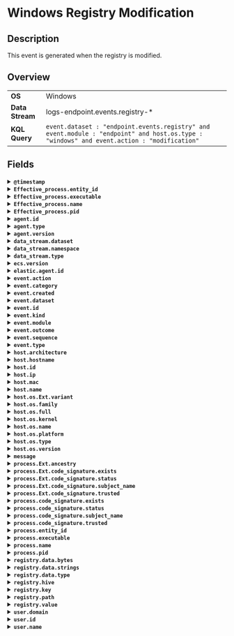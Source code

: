 # Windows Registry Modification

## Description

This event is generated when the registry is modified.


## Overview

<table>
<tr>
<td><strong>OS</strong></td>
<td>Windows</td>
</tr>
<tr>
<td><strong>Data Stream</strong></td>
<td>logs-endpoint.events.registry-*</td>
</tr>
<tr>
<td><strong>KQL Query</strong></td>
<td><code>event.dataset : "endpoint.events.registry" and event.module : "endpoint" and host.os.type : "windows" and event.action : "modification"</code></td>
</tr>
</table>

## Fields

<details>
<summary><strong><code>@timestamp</code></strong></summary>

<p>
<table>
<tr><td><strong>Description</strong></td><td>Date/time when the event originated.  This is the date/time extracted from the event, typically representing when the event was generated by the source.  If the event source has no original timestamp, this value is typically populated by the first time the event was received by the pipeline.  Required field for all events.</td></tr>
<tr><td>Example</td><td><code>2016-05-23T08:05:34.853Z</code></td></tr>
</table>

</p>
</details>

<details>
<summary><strong><code>Effective_process.entity_id</code></strong></summary>

<p>
<table>
<tr><td><strong>Description</strong></td><td>Unique identifier for the effective process.</td></tr>
<tr><td>Example</td><td><code>c2c455d9f99375d</code></td></tr>
</table>

</p>
</details>

<details>
<summary><strong><code>Effective_process.executable</code></strong></summary>

<p>
<table>
<tr><td><strong>Description</strong></td><td>Executable name for the effective process.</td></tr>
<tr><td>Example</td><td><code>C:\Windows\System32\wbem\WMIC.exe</code></td></tr>
</table>

</p>
</details>

<details>
<summary><strong><code>Effective_process.name</code></strong></summary>

<p>
<table>
<tr><td><strong>Description</strong></td><td>Process name for the effective process.</td></tr>
<tr><td>Example</td><td><code>WMIC.exe</code></td></tr>
</table>

</p>
</details>

<details>
<summary><strong><code>Effective_process.pid</code></strong></summary>

<p>
<table>
<tr><td><strong>Description</strong></td><td>Process ID.</td></tr>
<tr><td>Example</td><td><code>4242</code></td></tr>
</table>

</p>
</details>

<details>
<summary><strong><code>agent.id</code></strong></summary>

<p>
<table>
<tr><td><strong>Description</strong></td><td>Unique identifier of this agent (if one exists).  Example: For Beats this would be beat.id.</td></tr>
<tr><td>Example</td><td><code>8a4f500d</code></td></tr>
</table>

</p>
</details>

<details>
<summary><strong><code>agent.type</code></strong></summary>

<p>
<table>
<tr><td><strong>Description</strong></td><td>Type of the agent.  The agent type always stays the same and should be given by the agent used. In case of Filebeat the agent would always be Filebeat also if two Filebeat instances are run on the same machine.</td></tr>
<tr><td>Example</td><td><code>endpoint</code></td></tr>
</table>

</p>
</details>

<details>
<summary><strong><code>agent.version</code></strong></summary>

<p>
<table>
<tr><td><strong>Description</strong></td><td>Version of the agent.</td></tr>
<tr><td>Example</td><td><code>6.0.0-rc2</code></td></tr>
</table>

</p>
</details>

<details>
<summary><strong><code>data_stream.dataset</code></strong></summary>

<p>
<table>
<tr><td><strong>Description</strong></td><td>Data stream dataset name.</td></tr>
<tr><td>Example</td><td><code>nginx.access</code></td></tr>
</table>

</p>
</details>

<details>
<summary><strong><code>data_stream.namespace</code></strong></summary>

<p>
<table>
<tr><td><strong>Description</strong></td><td>Data stream namespace.</td></tr>
<tr><td>Example</td><td><code>production</code></td></tr>
</table>

</p>
</details>

<details>
<summary><strong><code>data_stream.type</code></strong></summary>

<p>
<table>
<tr><td><strong>Description</strong></td><td>Data stream type.</td></tr>
<tr><td>Example</td><td><code>logs</code></td></tr>
</table>

</p>
</details>

<details>
<summary><strong><code>ecs.version</code></strong></summary>

<p>
<table>
<tr><td><strong>Description</strong></td><td>ECS version this event conforms to. `ecs.version` is a required field and must exist in all events.  When querying across multiple indices -- which may conform to slightly different ECS versions -- this field lets integrations adjust to the schema version of the events.</td></tr>
<tr><td>Example</td><td><code>1.0.0</code></td></tr>
</table>

</p>
</details>

<details>
<summary><strong><code>elastic.agent.id</code></strong></summary>

<p>
<table>
<tr><td><strong>Description</strong></td><td>Unique identifier of this elastic agent (if one exists).</td></tr>
<tr><td>Example</td><td><code>c2a9093e-e289-4c0a-aa44-8c32a414fa7a</code></td></tr>
</table>

</p>
</details>

<details>
<summary><strong><code>event.action</code></strong></summary>

<p>
<table>
<tr><td><strong>Description</strong></td><td>The action captured by the event.  This describes the information in the event. It is more specific than `event.category`. Examples are `group-add`, `process-started`, `file-created`. The value is normally defined by the implementer.</td></tr>
<tr><td>Example</td><td><code>user-password-change</code></td></tr>
</table>

</p>
</details>

<details>
<summary><strong><code>event.category</code></strong></summary>

<p>
<table>
<tr><td><strong>Description</strong></td><td>This is one of four ECS Categorization Fields, and indicates the second level in the ECS category hierarchy.  `event.category` represents the "big buckets" of ECS categories. For example, filtering on `event.category:process` yields all events relating to process activity. This field is closely related to `event.type`, which is used as a subcategory.  This field is an array. This will allow proper categorization of some events that fall in multiple categories.</td></tr>
<tr><td>Example</td><td><code>authentication</code></td></tr>
</table>

</p>
</details>

<details>
<summary><strong><code>event.created</code></strong></summary>

<p>
<table>
<tr><td><strong>Description</strong></td><td>`event.created` contains the date/time when the event was first read by an agent, or by your pipeline.  This field is distinct from `@timestamp` in that `@timestamp` typically contain the time extracted from the original event.  In most situations, these two timestamps will be slightly different. The difference can be used to calculate the delay between your source generating an event, and the time when your agent first processed it. This can be used to monitor your agent's or pipeline's ability to keep up with your event source.  In case the two timestamps are identical, `@timestamp` should be used.</td></tr>
<tr><td>Example</td><td><code>2016-05-23T08:05:34.857Z</code></td></tr>
</table>

</p>
</details>

<details>
<summary><strong><code>event.dataset</code></strong></summary>

<p>
<table>
<tr><td><strong>Description</strong></td><td>Name of the dataset.  If an event source publishes more than one type of log or events (e.g. access log, error log), the dataset is used to specify which one the event comes from.  It's recommended but not required to start the dataset name with the module name, followed by a dot, then the dataset name.</td></tr>
<tr><td>Example</td><td><code>apache.access</code></td></tr>
</table>

</p>
</details>

<details>
<summary><strong><code>event.id</code></strong></summary>

<p>
<table>
<tr><td><strong>Description</strong></td><td>Unique ID to describe the event.</td></tr>
<tr><td>Example</td><td><code>8a4f500d</code></td></tr>
</table>

</p>
</details>

<details>
<summary><strong><code>event.kind</code></strong></summary>

<p>
<table>
<tr><td><strong>Description</strong></td><td>This is one of four ECS Categorization Fields, and indicates the highest level in the ECS category hierarchy.  `event.kind` gives high-level information about what type of information the event contains, without being specific to the contents of the event. For example, values of this field distinguish alert events from metric events.  The value of this field can be used to inform how these kinds of events should be handled. They may warrant different retention, different access control, it may also help understand whether the data is coming in at a regular interval or not.</td></tr>
<tr><td>Example</td><td><code>alert</code></td></tr>
</table>

</p>
</details>

<details>
<summary><strong><code>event.module</code></strong></summary>

<p>
<table>
<tr><td><strong>Description</strong></td><td>Name of the module this data is coming from.  If your monitoring agent supports the concept of modules or plugins to process events of a given source (e.g. Apache logs), `event.module` should contain the name of this module.</td></tr>
<tr><td>Example</td><td><code>apache</code></td></tr>
</table>

</p>
</details>

<details>
<summary><strong><code>event.outcome</code></strong></summary>

<p>
<table>
<tr><td><strong>Description</strong></td><td>This is one of four ECS Categorization Fields, and indicates the lowest level in the ECS category hierarchy.  `event.outcome` simply denotes whether the event represents a success or a failure from the perspective of the entity that produced the event.  Note that when a single transaction is described in multiple events, each event may populate different values of `event.outcome`, according to their perspective.  Also note that in the case of a compound event (a single event that contains multiple logical events), this field should be populated with the value that best captures the overall success or failure from the perspective of the event producer.  Further note that not all events will have an associated outcome. For example, this field is generally not populated for metric events, events with `event.type:info`, or any events for which an outcome does not make logical sense.</td></tr>
<tr><td>Example</td><td><code>success</code></td></tr>
</table>

</p>
</details>

<details>
<summary><strong><code>event.sequence</code></strong></summary>

<p>
<table>
<tr><td><strong>Description</strong></td><td>Sequence number of the event.  The sequence number is a value published by some event sources, to make the exact ordering of events unambiguous, regardless of the timestamp precision.</td></tr>
</table>

</p>
</details>

<details>
<summary><strong><code>event.type</code></strong></summary>

<p>
<table>
<tr><td><strong>Description</strong></td><td>This is one of four ECS Categorization Fields, and indicates the third level in the ECS category hierarchy.  `event.type` represents a categorization "sub-bucket" that, when used along with the `event.category` field values, enables filtering events down to a level appropriate for single visualization.  This field is an array. This will allow proper categorization of some events that fall in multiple event types.</td></tr>
</table>

</p>
</details>

<details>
<summary><strong><code>host.architecture</code></strong></summary>

<p>
<table>
<tr><td><strong>Description</strong></td><td>Operating system architecture.</td></tr>
<tr><td>Example</td><td><code>x86_64</code></td></tr>
</table>

</p>
</details>

<details>
<summary><strong><code>host.hostname</code></strong></summary>

<p>
<table>
<tr><td><strong>Description</strong></td><td>Hostname of the host.  It normally contains what the `hostname` command returns on the host machine.</td></tr>
</table>

</p>
</details>

<details>
<summary><strong><code>host.id</code></strong></summary>

<p>
<table>
<tr><td><strong>Description</strong></td><td>Unique host id.  As hostname is not always unique, use values that are meaningful in your environment.  Example: The current usage of `beat.name`.</td></tr>
</table>

</p>
</details>

<details>
<summary><strong><code>host.ip</code></strong></summary>

<p>
<table>
<tr><td><strong>Description</strong></td><td>Host ip addresses.</td></tr>
</table>

</p>
</details>

<details>
<summary><strong><code>host.mac</code></strong></summary>

<p>
<table>
<tr><td><strong>Description</strong></td><td>Host MAC addresses.  The notation format from RFC 7042 is suggested: Each octet (that is, 8-bit byte) is represented by two [uppercase] hexadecimal digits giving the value of the octet as an unsigned integer. Successive octets are separated by a hyphen.</td></tr>
<tr><td>Example</td><td><code>["00-00-5E-00-53-23", "00-00-5E-00-53-24"]</code></td></tr>
</table>

</p>
</details>

<details>
<summary><strong><code>host.name</code></strong></summary>

<p>
<table>
<tr><td><strong>Description</strong></td><td>Name of the host.  It can contain what hostname returns on Unix systems, the fully qualified domain name (FQDN), or a name specified by the user. The recommended value is the lowercase FQDN of the host.</td></tr>
</table>

</p>
</details>

<details>
<summary><strong><code>host.os.Ext.variant</code></strong></summary>

<p>
<table>
<tr><td><strong>Description</strong></td><td>A string value or phrase that further aid to classify or qualify the operating system (OS).  For example the distribution for a Linux OS will be entered in this field.</td></tr>
<tr><td>Example</td><td><code>Ubuntu</code></td></tr>
</table>

</p>
</details>

<details>
<summary><strong><code>host.os.family</code></strong></summary>

<p>
<table>
<tr><td><strong>Description</strong></td><td>OS family (such as redhat, debian, freebsd, windows).</td></tr>
<tr><td>Example</td><td><code>debian</code></td></tr>
</table>

</p>
</details>

<details>
<summary><strong><code>host.os.full</code></strong></summary>

<p>
<table>
<tr><td><strong>Description</strong></td><td>Operating system name, including the version or code name.</td></tr>
<tr><td>Example</td><td><code>Mac OS Mojave</code></td></tr>
</table>

</p>
</details>

<details>
<summary><strong><code>host.os.kernel</code></strong></summary>

<p>
<table>
<tr><td><strong>Description</strong></td><td>Operating system kernel version as a raw string.</td></tr>
<tr><td>Example</td><td><code>4.4.0-112-generic</code></td></tr>
</table>

</p>
</details>

<details>
<summary><strong><code>host.os.name</code></strong></summary>

<p>
<table>
<tr><td><strong>Description</strong></td><td>Operating system name, without the version.</td></tr>
<tr><td>Example</td><td><code>Mac OS X</code></td></tr>
</table>

</p>
</details>

<details>
<summary><strong><code>host.os.platform</code></strong></summary>

<p>
<table>
<tr><td><strong>Description</strong></td><td>Operating system platform (such centos, ubuntu, windows).</td></tr>
<tr><td>Example</td><td><code>darwin</code></td></tr>
</table>

</p>
</details>

<details>
<summary><strong><code>host.os.type</code></strong></summary>

<p>
<table>
<tr><td><strong>Description</strong></td><td>Use the `os.type` field to categorize the operating system into one of the broad commercial families.  If the OS you're dealing with is not listed as an expected value, the field should not be populated. Please let us know by opening an issue with ECS, to propose its addition.</td></tr>
<tr><td>Example</td><td><code>macos</code></td></tr>
</table>

</p>
</details>

<details>
<summary><strong><code>host.os.version</code></strong></summary>

<p>
<table>
<tr><td><strong>Description</strong></td><td>Operating system version as a raw string.</td></tr>
<tr><td>Example</td><td><code>10.14.1</code></td></tr>
</table>

</p>
</details>

<details>
<summary><strong><code>message</code></strong></summary>

<p>
<table>
<tr><td><strong>Description</strong></td><td>For log events the message field contains the log message, optimized for viewing in a log viewer.  For structured logs without an original message field, other fields can be concatenated to form a human-readable summary of the event.  If multiple messages exist, they can be combined into one message.</td></tr>
<tr><td>Example</td><td><code>Hello World</code></td></tr>
</table>

</p>
</details>

<details>
<summary><strong><code>process.Ext.ancestry</code></strong></summary>

<p>
<table>
<tr><td><strong>Description</strong></td><td>An array of entity_ids indicating the ancestors for this event</td></tr>
</table>

</p>
</details>

<details>
<summary><strong><code>process.Ext.code_signature.exists</code></strong></summary>

<p>
<table>
<tr><td><strong>Description</strong></td><td>Boolean to capture if a signature is present.</td></tr>
<tr><td>Example</td><td><code>true</code></td></tr>
</table>

</p>
</details>

<details>
<summary><strong><code>process.Ext.code_signature.status</code></strong></summary>

<p>
<table>
<tr><td><strong>Description</strong></td><td>Additional information about the certificate status.  This is useful for logging cryptographic errors with the certificate validity or trust status. Leave unpopulated if the validity or trust of the certificate was unchecked.</td></tr>
<tr><td>Example</td><td><code>ERROR_UNTRUSTED_ROOT</code></td></tr>
</table>

</p>
</details>

<details>
<summary><strong><code>process.Ext.code_signature.subject_name</code></strong></summary>

<p>
<table>
<tr><td><strong>Description</strong></td><td>Subject name of the code signer</td></tr>
<tr><td>Example</td><td><code>Microsoft Corporation</code></td></tr>
</table>

</p>
</details>

<details>
<summary><strong><code>process.Ext.code_signature.trusted</code></strong></summary>

<p>
<table>
<tr><td><strong>Description</strong></td><td>Stores the trust status of the certificate chain.  Validating the trust of the certificate chain may be complicated, and this field should only be populated by tools that actively check the status.</td></tr>
<tr><td>Example</td><td><code>true</code></td></tr>
</table>

</p>
</details>

<details>
<summary><strong><code>process.code_signature.exists</code></strong></summary>

<p>
<table>
<tr><td><strong>Description</strong></td><td>Boolean to capture if a signature is present.</td></tr>
<tr><td>Example</td><td><code>true</code></td></tr>
</table>

</p>
</details>

<details>
<summary><strong><code>process.code_signature.status</code></strong></summary>

<p>
<table>
<tr><td><strong>Description</strong></td><td>Additional information about the certificate status.  This is useful for logging cryptographic errors with the certificate validity or trust status. Leave unpopulated if the validity or trust of the certificate was unchecked.</td></tr>
<tr><td>Example</td><td><code>ERROR_UNTRUSTED_ROOT</code></td></tr>
</table>

</p>
</details>

<details>
<summary><strong><code>process.code_signature.subject_name</code></strong></summary>

<p>
<table>
<tr><td><strong>Description</strong></td><td>Subject name of the code signer</td></tr>
<tr><td>Example</td><td><code>Microsoft Corporation</code></td></tr>
</table>

</p>
</details>

<details>
<summary><strong><code>process.code_signature.trusted</code></strong></summary>

<p>
<table>
<tr><td><strong>Description</strong></td><td>Stores the trust status of the certificate chain.  Validating the trust of the certificate chain may be complicated, and this field should only be populated by tools that actively check the status.</td></tr>
<tr><td>Example</td><td><code>true</code></td></tr>
</table>

</p>
</details>

<details>
<summary><strong><code>process.entity_id</code></strong></summary>

<p>
<table>
<tr><td><strong>Description</strong></td><td>Unique identifier for the process.  The implementation of this is specified by the data source, but some examples of what could be used here are a process-generated UUID, Sysmon Process GUIDs, or a hash of some uniquely identifying components of a process.  Constructing a globally unique identifier is a common practice to mitigate PID reuse as well as to identify a specific process over time, across multiple monitored hosts.</td></tr>
<tr><td>Example</td><td><code>c2c455d9f99375d</code></td></tr>
</table>

</p>
</details>

<details>
<summary><strong><code>process.executable</code></strong></summary>

<p>
<table>
<tr><td><strong>Description</strong></td><td>Absolute path to the process executable.</td></tr>
<tr><td>Example</td><td><code>/usr/bin/ssh</code></td></tr>
</table>

</p>
</details>

<details>
<summary><strong><code>process.name</code></strong></summary>

<p>
<table>
<tr><td><strong>Description</strong></td><td>Process name.  Sometimes called program name or similar.</td></tr>
<tr><td>Example</td><td><code>ssh</code></td></tr>
</table>

</p>
</details>

<details>
<summary><strong><code>process.pid</code></strong></summary>

<p>
<table>
<tr><td><strong>Description</strong></td><td>Process id.</td></tr>
<tr><td>Example</td><td><code>4242</code></td></tr>
</table>

</p>
</details>

<details>
<summary><strong><code>registry.data.bytes</code></strong></summary>

<p>
<table>
<tr><td><strong>Description</strong></td><td>Original bytes written with base64 encoding.  For Windows registry operations, such as SetValueEx and RegQueryValueEx, this corresponds to the data pointed by `lp_data`. This is optional but provides better recoverability and should be populated for REG_BINARY encoded values.</td></tr>
<tr><td>Example</td><td><code>ZQBuAC0AVQBTAAAAZQBuAAAAAAA=</code></td></tr>
</table>

</p>
</details>

<details>
<summary><strong><code>registry.data.strings</code></strong></summary>

<p>
<table>
<tr><td><strong>Description</strong></td><td>Content when writing string types.  Populated as an array when writing string data to the registry. For single string registry types (REG_SZ, REG_EXPAND_SZ), this should be an array with one string. For sequences of string with REG_MULTI_SZ, this array will be variable length. For numeric data, such as REG_DWORD and REG_QWORD, this should be populated with the decimal representation (e.g `"1"`).</td></tr>
<tr><td>Example</td><td><code>["C:\rta\red_ttp\bin\myapp.exe"]</code></td></tr>
</table>

</p>
</details>

<details>
<summary><strong><code>registry.data.type</code></strong></summary>

<p>
<table>
<tr><td><strong>Description</strong></td><td>Standard registry type for encoding contents</td></tr>
<tr><td>Example</td><td><code>REG_SZ</code></td></tr>
</table>

</p>
</details>

<details>
<summary><strong><code>registry.hive</code></strong></summary>

<p>
<table>
<tr><td><strong>Description</strong></td><td>Abbreviated name for the hive.</td></tr>
<tr><td>Example</td><td><code>HKLM</code></td></tr>
</table>

</p>
</details>

<details>
<summary><strong><code>registry.key</code></strong></summary>

<p>
<table>
<tr><td><strong>Description</strong></td><td>Hive-relative path of keys.</td></tr>
<tr><td>Example</td><td><code>SOFTWARE\Microsoft\Windows NT\CurrentVersion\Image File Execution Options\winword.exe</code></td></tr>
</table>

</p>
</details>

<details>
<summary><strong><code>registry.path</code></strong></summary>

<p>
<table>
<tr><td><strong>Description</strong></td><td>Full path, including hive, key and value</td></tr>
<tr><td>Example</td><td><code>HKLM\SOFTWARE\Microsoft\Windows NT\CurrentVersion\Image File Execution Options\winword.exe\Debugger</code></td></tr>
</table>

</p>
</details>

<details>
<summary><strong><code>registry.value</code></strong></summary>

<p>
<table>
<tr><td><strong>Description</strong></td><td>Name of the value written.</td></tr>
<tr><td>Example</td><td><code>Debugger</code></td></tr>
</table>

</p>
</details>

<details>
<summary><strong><code>user.domain</code></strong></summary>

<p>
<table>
<tr><td><strong>Description</strong></td><td>Name of the directory the user is a member of.  For example, an LDAP or Active Directory domain name.</td></tr>
</table>

</p>
</details>

<details>
<summary><strong><code>user.id</code></strong></summary>

<p>
<table>
<tr><td><strong>Description</strong></td><td>Unique identifier of the user.</td></tr>
<tr><td>Example</td><td><code>S-1-5-21-202424912787-2692429404-2351956786-1000</code></td></tr>
</table>

</p>
</details>

<details>
<summary><strong><code>user.name</code></strong></summary>

<p>
<table>
<tr><td><strong>Description</strong></td><td>Short name or login of the user.</td></tr>
<tr><td>Example</td><td><code>a.einstein</code></td></tr>
</table>

</p>
</details>

